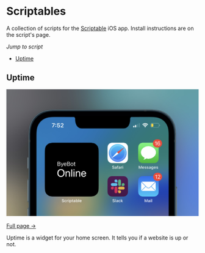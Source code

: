 # Scriptables

A collection of scripts for the [Scriptable](https://scriptable.app) iOS app. Install instructions are on the script's page.

*Jump to script*

- [Uptime](#uptime)

## Uptime

![Uptime demo](uptime/uptime_demo.png)

[Full page ->](uptime/index.md)

Uptime is a widget for your home screen. It tells you if a website is up or not.
